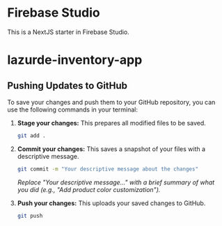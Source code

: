 # Firebase Studio

This is a NextJS starter in Firebase Studio.
# lazurde-inventory-app

## Pushing Updates to GitHub

To save your changes and push them to your GitHub repository, you can use the following commands in your terminal:

1.  **Stage your changes:** This prepares all modified files to be saved.
    ```bash
    git add .
    ```

2.  **Commit your changes:** This saves a snapshot of your files with a descriptive message.
    ```bash
    git commit -m "Your descriptive message about the changes"
    ```
    *Replace "Your descriptive message..." with a brief summary of what you did (e.g., "Add product color customization").*

3.  **Push your changes:** This uploads your saved changes to GitHub.
    ```bash
    git push
    ```

